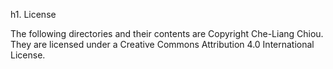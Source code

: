 h1. License

The following directories and their contents are Copyright Che-Liang Chiou.
They are licensed under a Creative Commons Attribution 4.0 International License.
